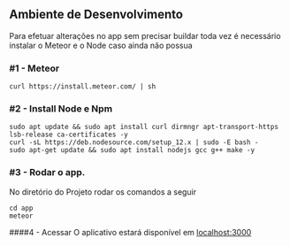 ## Ambiente de Desenvolvimento

Para efetuar alterações no app sem precisar buildar toda vez é necessário instalar o Meteor e o Node caso ainda não possua

### \#1 - Meteor
```
curl https://install.meteor.com/ | sh 
```

### \#2 - Install Node e Npm
```
sudo apt update && sudo apt install curl dirmngr apt-transport-https lsb-release ca-certificates -y
curl -sL https://deb.nodesource.com/setup_12.x | sudo -E bash -
sudo apt-get update && sudo apt install nodejs gcc g++ make -y
```

### \#3 - Rodar o app.
No diretório do Projeto rodar os comandos a seguir
```
cd app
meteor
```

###\#4 - Acessar
O aplicativo estará disponível em <a href="http://localhost:3000" target="_blank">localhost:3000</a>
